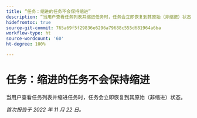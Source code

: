 ```yaml
---
title: “任务：缩进的任务不会保持缩进”
description: “当用户查看任务列表并缩进任务时，任务会立即恢复到其原始（非缩进）状态。”
hidefromtoc: true
source-git-commit: 765a69f5f29836e6296a79688c555d681964a6ba
workflow-type: ht
source-wordcount: '60'
ht-degree: 100%

---
```



# 任务：缩进的任务不会保持缩进

当用户查看任务列表并缩进任务时，任务会立即恢复到其原始（非缩进）状态。

_首次报告于 2022 年 11 月 22 日。_

